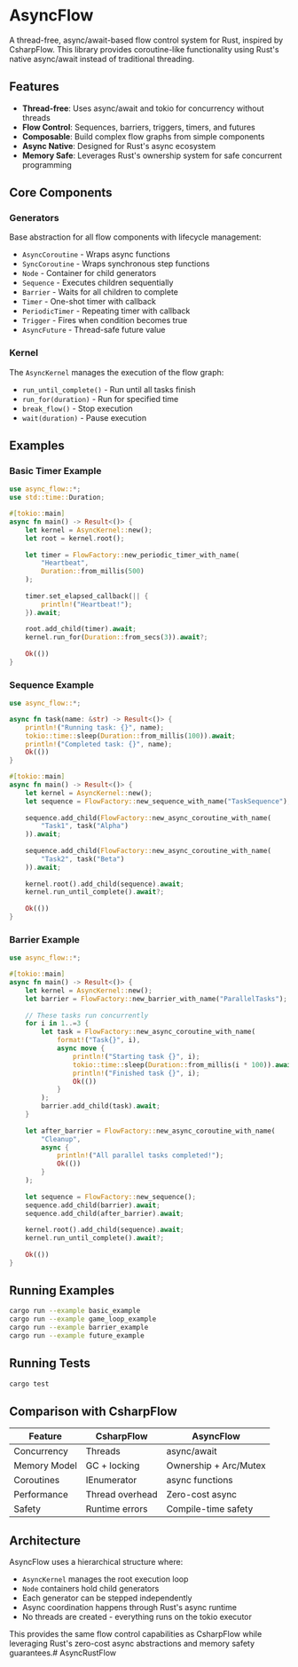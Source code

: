 # AsyncFlow

A thread-free, async/await-based flow control system for Rust, inspired by CsharpFlow. This library provides coroutine-like functionality using Rust's native async/await instead of traditional threading.

## Features

- **Thread-free**: Uses async/await and tokio for concurrency without threads
- **Flow Control**: Sequences, barriers, triggers, timers, and futures
- **Composable**: Build complex flow graphs from simple components  
- **Async Native**: Designed for Rust's async ecosystem
- **Memory Safe**: Leverages Rust's ownership system for safe concurrent programming

## Core Components

### Generators
Base abstraction for all flow components with lifecycle management:
- `AsyncCoroutine` - Wraps async functions
- `SyncCoroutine` - Wraps synchronous step functions  
- `Node` - Container for child generators
- `Sequence` - Executes children sequentially
- `Barrier` - Waits for all children to complete
- `Timer` - One-shot timer with callback
- `PeriodicTimer` - Repeating timer with callback
- `Trigger` - Fires when condition becomes true
- `AsyncFuture` - Thread-safe future value

### Kernel
The `AsyncKernel` manages the execution of the flow graph:
- `run_until_complete()` - Run until all tasks finish
- `run_for(duration)` - Run for specified time
- `break_flow()` - Stop execution
- `wait(duration)` - Pause execution

## Examples

### Basic Timer Example
```rust
use async_flow::*;
use std::time::Duration;

#[tokio::main]
async fn main() -> Result<()> {
    let kernel = AsyncKernel::new();
    let root = kernel.root();
    
    let timer = FlowFactory::new_periodic_timer_with_name(
        "Heartbeat", 
        Duration::from_millis(500)
    );
    
    timer.set_elapsed_callback(|| {
        println!("Heartbeat!");
    }).await;
    
    root.add_child(timer).await;
    kernel.run_for(Duration::from_secs(3)).await?;
    
    Ok(())
}
```

### Sequence Example
```rust
use async_flow::*;

async fn task(name: &str) -> Result<()> {
    println!("Running task: {}", name);
    tokio::time::sleep(Duration::from_millis(100)).await;
    println!("Completed task: {}", name);
    Ok(())
}

#[tokio::main] 
async fn main() -> Result<()> {
    let kernel = AsyncKernel::new();
    let sequence = FlowFactory::new_sequence_with_name("TaskSequence");
    
    sequence.add_child(FlowFactory::new_async_coroutine_with_name(
        "Task1", task("Alpha")
    )).await;
    
    sequence.add_child(FlowFactory::new_async_coroutine_with_name(
        "Task2", task("Beta")  
    )).await;
    
    kernel.root().add_child(sequence).await;
    kernel.run_until_complete().await?;
    
    Ok(())
}
```

### Barrier Example
```rust  
use async_flow::*;

#[tokio::main]
async fn main() -> Result<()> {
    let kernel = AsyncKernel::new();
    let barrier = FlowFactory::new_barrier_with_name("ParallelTasks");
    
    // These tasks run concurrently
    for i in 1..=3 {
        let task = FlowFactory::new_async_coroutine_with_name(
            format!("Task{}", i),
            async move {
                println!("Starting task {}", i);
                tokio::time::sleep(Duration::from_millis(i * 100)).await;
                println!("Finished task {}", i);
                Ok(())
            }
        );
        barrier.add_child(task).await;
    }
    
    let after_barrier = FlowFactory::new_async_coroutine_with_name(
        "Cleanup",
        async {
            println!("All parallel tasks completed!");
            Ok(())
        }
    );
    
    let sequence = FlowFactory::new_sequence();
    sequence.add_child(barrier).await;
    sequence.add_child(after_barrier).await;
    
    kernel.root().add_child(sequence).await;
    kernel.run_until_complete().await?;
    
    Ok(())
}
```

## Running Examples

```bash
cargo run --example basic_example
cargo run --example game_loop_example  
cargo run --example barrier_example
cargo run --example future_example
```

## Running Tests

```bash
cargo test
```

## Comparison with CsharpFlow

| Feature | CsharpFlow | AsyncFlow |
|---------|------------|-----------|
| Concurrency | Threads | async/await |
| Memory Model | GC + locking | Ownership + Arc/Mutex |
| Coroutines | IEnumerator | async functions |
| Performance | Thread overhead | Zero-cost async |
| Safety | Runtime errors | Compile-time safety |

## Architecture

AsyncFlow uses a hierarchical structure where:
- `AsyncKernel` manages the root execution loop  
- `Node` containers hold child generators
- Each generator can be stepped independently
- Async coordination happens through Rust's async runtime
- No threads are created - everything runs on the tokio executor

This provides the same flow control capabilities as CsharpFlow while leveraging Rust's zero-cost async abstractions and memory safety guarantees.# AsyncRustFlow
